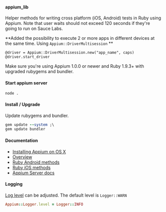 #### appium_lib 
Helper methods for writing cross platform (iOS, Android) tests in Ruby using Appium. Note that user waits should not exceed 120 seconds if they're going to run on Sauce Labs.

**Added the possibility to execute 2 or more apps in different devices at the same time. Using `Appium::DriverMultisession` **

```
@driver = Appium::DriverMultisession.new("app_name", caps)
@driver.start_driver
```

Make sure you're using Appium 1.0.0 or newer and Ruby 1.9.3+ with upgraded rubygems and bundler.

#### Start appium server

`node .`

#### Install / Upgrade

Update rubygems and bundler.

```ruby
gem update --system ;\
gem update bundler
```

#### Documentation

- [Installing Appium on OS X](https://github.com/appium/ruby_console/blob/master/osx.md)
- [Overview](https://github.com/appium/ruby_lib/blob/master/docs/docs.md) 
- [Ruby Android methods](https://github.com/appium/ruby_lib/blob/master/docs/android_docs.md)
- [Ruby iOS methods](https://github.com/appium/ruby_lib/blob/master/docs/ios_docs.md)
- [Appium Server docs](https://github.com/appium/appium/tree/master/docs)

#### Logging

[Log level](https://github.com/appium/ruby_lib/blob/1673a694121d2ae24ffd1530eb71b7015d44dc52/lib/appium_lib/logger.rb) can be adjusted. The default level is `Logger::WARN`

```ruby
Appium::Logger.level = Logger::INFO
```
